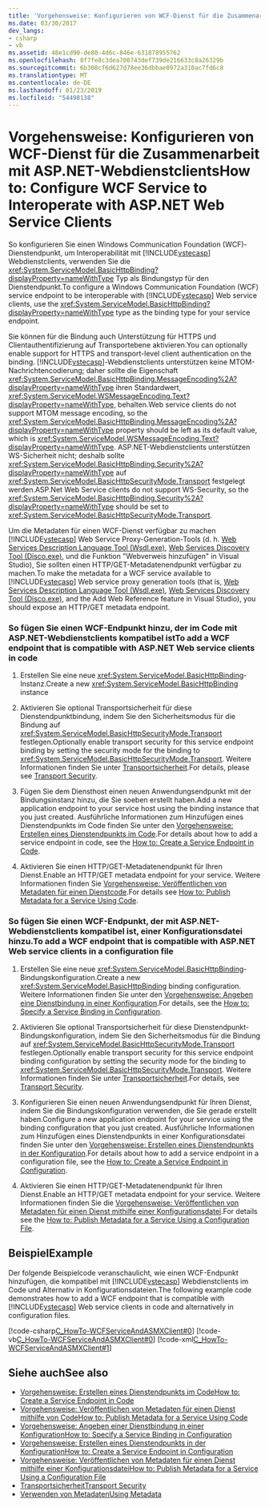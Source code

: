 ```yaml
---
title: 'Vorgehensweise: Konfigurieren von WCF-Dienst für die Zusammenarbeit mit ASP.NET-Webdienstclients'
ms.date: 03/30/2017
dev_langs:
- csharp
- vb
ms.assetid: 48e1cd90-de80-4d6c-846e-631878955762
ms.openlocfilehash: 8f7fe8c3dea700743def739de216633c8a26329b
ms.sourcegitcommit: 6b308cf6d627d78ee36dbbae8972a310ac7fd6c8
ms.translationtype: MT
ms.contentlocale: de-DE
ms.lasthandoff: 01/23/2019
ms.locfileid: "54498138"
---
```

# <a name="how-to-configure-wcf-service-to-interoperate-with-aspnet-web-service-clients"></a><span data-ttu-id="90672-102">Vorgehensweise: Konfigurieren von WCF-Dienst für die Zusammenarbeit mit ASP.NET-Webdienstclients</span><span class="sxs-lookup"><span data-stu-id="90672-102">How to: Configure WCF Service to Interoperate with ASP.NET Web Service Clients</span></span>
<span data-ttu-id="90672-103">So konfigurieren Sie einen Windows Communication Foundation (WCF)-Dienstendpunkt, um Interoperabilität mit [!INCLUDE[vstecasp](../../../../includes/vstecasp-md.md)] Webdienstclients, verwenden Sie die <xref:System.ServiceModel.BasicHttpBinding?displayProperty=nameWithType> Typ als Bindungstyp für den Dienstendpunkt.</span><span class="sxs-lookup"><span data-stu-id="90672-103">To configure a Windows Communication Foundation (WCF) service endpoint to be interoperable with [!INCLUDE[vstecasp](../../../../includes/vstecasp-md.md)] Web service clients, use the <xref:System.ServiceModel.BasicHttpBinding?displayProperty=nameWithType> type as the binding type for your service endpoint.</span></span>  
  
 <span data-ttu-id="90672-104">Sie können für die Bindung auch Unterstützung für HTTPS und Clientauthentifizierung auf Transportebene aktivieren.</span><span class="sxs-lookup"><span data-stu-id="90672-104">You can optionally enable support for HTTPS and transport-level client authentication on the binding.</span></span> [!INCLUDE[vstecasp](../../../../includes/vstecasp-md.md)]<span data-ttu-id="90672-105">-Webdienstclients unterstützen keine MTOM-Nachrichtencodierung; daher sollte die Eigenschaft <xref:System.ServiceModel.BasicHttpBinding.MessageEncoding%2A?displayProperty=nameWithType> ihren Standardwert, <xref:System.ServiceModel.WSMessageEncoding.Text?displayProperty=nameWithType>, behalten.</span><span class="sxs-lookup"><span data-stu-id="90672-105">Web service clients do not support MTOM message encoding, so the <xref:System.ServiceModel.BasicHttpBinding.MessageEncoding%2A?displayProperty=nameWithType> property should be left as its default value, which is <xref:System.ServiceModel.WSMessageEncoding.Text?displayProperty=nameWithType>.</span></span> <span data-ttu-id="90672-106">ASP.NET-Webdienstclients unterstützen WS-Sicherheit nicht; deshalb sollte  <xref:System.ServiceModel.BasicHttpBinding.Security%2A?displayProperty=nameWithType> auf <xref:System.ServiceModel.BasicHttpSecurityMode.Transport> festgelegt werden.</span><span class="sxs-lookup"><span data-stu-id="90672-106">ASP.Net Web Service clients do not support WS-Security, so the <xref:System.ServiceModel.BasicHttpBinding.Security%2A?displayProperty=nameWithType> should be set to <xref:System.ServiceModel.BasicHttpSecurityMode.Transport>.</span></span>  
  
 <span data-ttu-id="90672-107">Um die Metadaten für einen WCF-Dienst verfügbar zu machen [!INCLUDE[vstecasp](../../../../includes/vstecasp-md.md)] Web Service Proxy-Generation-Tools (d. h. [Web Services Description Language Tool (Wsdl.exe)](https://go.microsoft.com/fwlink/?LinkId=73833), [Web Services Discovery Tool (Disco.exe)](https://go.microsoft.com/fwlink/?LinkId=73834), und die Funktion "Webverweis hinzufügen" in Visual Studio), Sie sollten einen HTTP/GET-Metadatenendpunkt verfügbar zu machen.</span><span class="sxs-lookup"><span data-stu-id="90672-107">To make the metadata for a WCF service available to [!INCLUDE[vstecasp](../../../../includes/vstecasp-md.md)] Web service proxy generation tools (that is, [Web Services Description Language Tool (Wsdl.exe)](https://go.microsoft.com/fwlink/?LinkId=73833), [Web Services Discovery Tool (Disco.exe)](https://go.microsoft.com/fwlink/?LinkId=73834), and the Add Web Reference feature in Visual Studio), you should expose an HTTP/GET metadata endpoint.</span></span>  
  
### <a name="to-add-a-wcf-endpoint-that-is-compatible-with-aspnet-web-service-clients-in-code"></a><span data-ttu-id="90672-108">So fügen Sie einen WCF-Endpunkt hinzu, der im Code mit ASP.NET-Webdienstclients kompatibel ist</span><span class="sxs-lookup"><span data-stu-id="90672-108">To add a WCF endpoint that is compatible with ASP.NET Web service clients in code</span></span>  
  
1.  <span data-ttu-id="90672-109">Erstellen Sie eine neue <xref:System.ServiceModel.BasicHttpBinding>-Instanz.</span><span class="sxs-lookup"><span data-stu-id="90672-109">Create a new <xref:System.ServiceModel.BasicHttpBinding> instance</span></span>  
  
2.  <span data-ttu-id="90672-110">Aktivieren Sie optional Transportsicherheit für diese Dienstendpunktbindung, indem Sie den Sicherheitsmodus für die Bindung auf <xref:System.ServiceModel.BasicHttpSecurityMode.Transport> festlegen.</span><span class="sxs-lookup"><span data-stu-id="90672-110">Optionally enable transport security for this service endpoint binding by setting the security mode for the binding to <xref:System.ServiceModel.BasicHttpSecurityMode.Transport>.</span></span> <span data-ttu-id="90672-111">Weitere Informationen finden Sie unter [Transportsicherheit](../../../../docs/framework/wcf/feature-details/transport-security.md).</span><span class="sxs-lookup"><span data-stu-id="90672-111">For details, please see [Transport Security](../../../../docs/framework/wcf/feature-details/transport-security.md).</span></span>  
  
3.  <span data-ttu-id="90672-112">Fügen Sie dem Diensthost einen neuen Anwendungsendpunkt mit der Bindungsinstanz hinzu, die Sie soeben erstellt haben.</span><span class="sxs-lookup"><span data-stu-id="90672-112">Add a new application endpoint to your service host using the binding instance that you just created.</span></span> <span data-ttu-id="90672-113">Ausführliche Informationen zum Hinzufügen eines Dienstendpunkts im Code finden Sie unter den [Vorgehensweise: Erstellen eines Dienstendpunkts im Code](../../../../docs/framework/wcf/feature-details/how-to-create-a-service-endpoint-in-code.md).</span><span class="sxs-lookup"><span data-stu-id="90672-113">For details about how to add a service endpoint in code, see the [How to: Create a Service Endpoint in Code](../../../../docs/framework/wcf/feature-details/how-to-create-a-service-endpoint-in-code.md).</span></span>  
  
4.  <span data-ttu-id="90672-114">Aktivieren Sie einen HTTP/GET-Metadatenendpunkt für Ihren Dienst.</span><span class="sxs-lookup"><span data-stu-id="90672-114">Enable an HTTP/GET metadata endpoint for your service.</span></span> <span data-ttu-id="90672-115">Weitere Informationen finden Sie [Vorgehensweise: Veröffentlichen von Metadaten für einen Dienstcode](../../../../docs/framework/wcf/feature-details/how-to-publish-metadata-for-a-service-using-code.md).</span><span class="sxs-lookup"><span data-stu-id="90672-115">For details see [How to: Publish Metadata for a Service Using Code](../../../../docs/framework/wcf/feature-details/how-to-publish-metadata-for-a-service-using-code.md).</span></span>  
  
### <a name="to-add-a-wcf-endpoint-that-is-compatible-with-aspnet-web-service-clients-in-a-configuration-file"></a><span data-ttu-id="90672-116">So fügen Sie einen WCF-Endpunkt, der mit ASP.NET-Webdienstclients kompatibel ist, einer Konfigurationsdatei hinzu.</span><span class="sxs-lookup"><span data-stu-id="90672-116">To add a WCF endpoint that is compatible with ASP.NET Web service clients in a configuration file</span></span>  
  
1.  <span data-ttu-id="90672-117">Erstellen Sie eine neue <xref:System.ServiceModel.BasicHttpBinding>-Bindungskonfiguration.</span><span class="sxs-lookup"><span data-stu-id="90672-117">Create a new <xref:System.ServiceModel.BasicHttpBinding> binding configuration.</span></span> <span data-ttu-id="90672-118">Weitere Informationen finden Sie unter den [Vorgehensweise: Angeben eine Dienstbindung in einer Konfiguration](../../../../docs/framework/wcf/how-to-specify-a-service-binding-in-configuration.md).</span><span class="sxs-lookup"><span data-stu-id="90672-118">For details, see the [How to: Specify a Service Binding in Configuration](../../../../docs/framework/wcf/how-to-specify-a-service-binding-in-configuration.md).</span></span>  
  
2.  <span data-ttu-id="90672-119">Aktivieren Sie optional Transportsicherheit für diese Dienstendpunkt-Bindungskonfiguration, indem Sie den Sicherheitsmodus für die Bindung auf <xref:System.ServiceModel.BasicHttpSecurityMode.Transport> festlegen.</span><span class="sxs-lookup"><span data-stu-id="90672-119">Optionally enable transport security for this service endpoint binding configuration by setting the security mode for the binding to <xref:System.ServiceModel.BasicHttpSecurityMode.Transport>.</span></span> <span data-ttu-id="90672-120">Weitere Informationen finden Sie unter [Transportsicherheit](../../../../docs/framework/wcf/feature-details/transport-security.md).</span><span class="sxs-lookup"><span data-stu-id="90672-120">For details, see [Transport Security](../../../../docs/framework/wcf/feature-details/transport-security.md).</span></span>  
  
3.  <span data-ttu-id="90672-121">Konfigurieren Sie einen neuen Anwendungsendpunkt für Ihren Dienst, indem Sie die Bindungskonfiguration verwenden, die Sie gerade erstellt haben.</span><span class="sxs-lookup"><span data-stu-id="90672-121">Configure a new application endpoint for your service using the binding configuration that you just created.</span></span> <span data-ttu-id="90672-122">Ausführliche Informationen zum Hinzufügen eines Dienstendpunkts in einer Konfigurationsdatei finden Sie unter den [Vorgehensweise: Erstellen eines Dienstendpunkts in der Konfiguration](../../../../docs/framework/wcf/feature-details/how-to-create-a-service-endpoint-in-configuration.md).</span><span class="sxs-lookup"><span data-stu-id="90672-122">For details about how to add a service endpoint in a configuration file, see the [How to: Create a Service Endpoint in Configuration](../../../../docs/framework/wcf/feature-details/how-to-create-a-service-endpoint-in-configuration.md).</span></span>  
  
4.  <span data-ttu-id="90672-123">Aktivieren Sie einen HTTP/GET-Metadatenendpunkt für Ihren Dienst.</span><span class="sxs-lookup"><span data-stu-id="90672-123">Enable an HTTP/GET metadata endpoint for your service.</span></span> <span data-ttu-id="90672-124">Weitere Informationen finden Sie die [Vorgehensweise: Veröffentlichen von Metadaten für einen Dienst mithilfe einer Konfigurationsdatei](../../../../docs/framework/wcf/feature-details/how-to-publish-metadata-for-a-service-using-a-configuration-file.md).</span><span class="sxs-lookup"><span data-stu-id="90672-124">For details see the [How to: Publish Metadata for a Service Using a Configuration File](../../../../docs/framework/wcf/feature-details/how-to-publish-metadata-for-a-service-using-a-configuration-file.md).</span></span>  
  
## <a name="example"></a><span data-ttu-id="90672-125">Beispiel</span><span class="sxs-lookup"><span data-stu-id="90672-125">Example</span></span>  
 <span data-ttu-id="90672-126">Der folgende Beispielcode veranschaulicht, wie einen WCF-Endpunkt hinzufügen, die kompatibel mit [!INCLUDE[vstecasp](../../../../includes/vstecasp-md.md)] Webdienstclients im Code und Alternativ in Konfigurationsdateien.</span><span class="sxs-lookup"><span data-stu-id="90672-126">The following example code demonstrates how to add a WCF endpoint that is compatible with [!INCLUDE[vstecasp](../../../../includes/vstecasp-md.md)] Web service clients in code and alternatively in configuration files.</span></span>  
  
 [!code-csharp[C_HowTo-WCFServiceAndASMXClient#0](../../../../samples/snippets/csharp/VS_Snippets_CFX/c_howto-wcfserviceandasmxclient/cs/program.cs#0)] 
 [!code-vb[C_HowTo-WCFServiceAndASMXClient#0](../../../../samples/snippets/visualbasic/VS_Snippets_CFX/c_howto-wcfserviceandasmxclient/vb/program.vb#0)] 
 [!code-xml[C_HowTo-WCFServiceAndASMXClient#1](../../../../samples/snippets/csharp/VS_Snippets_CFX/c_howto-wcfserviceandasmxclient/common/app.config#1)]     
  
## <a name="see-also"></a><span data-ttu-id="90672-127">Siehe auch</span><span class="sxs-lookup"><span data-stu-id="90672-127">See also</span></span>
- [<span data-ttu-id="90672-128">Vorgehensweise: Erstellen eines Dienstendpunkts im Code</span><span class="sxs-lookup"><span data-stu-id="90672-128">How to: Create a Service Endpoint in Code</span></span>](../../../../docs/framework/wcf/feature-details/how-to-create-a-service-endpoint-in-code.md)
- [<span data-ttu-id="90672-129">Vorgehensweise: Veröffentlichen von Metadaten für einen Dienst mithilfe von Code</span><span class="sxs-lookup"><span data-stu-id="90672-129">How to: Publish Metadata for a Service Using Code</span></span>](../../../../docs/framework/wcf/feature-details/how-to-publish-metadata-for-a-service-using-code.md)
- [<span data-ttu-id="90672-130">Vorgehensweise: Angeben einer Dienstbindung in einer Konfiguration</span><span class="sxs-lookup"><span data-stu-id="90672-130">How to: Specify a Service Binding in Configuration</span></span>](../../../../docs/framework/wcf/how-to-specify-a-service-binding-in-configuration.md)
- [<span data-ttu-id="90672-131">Vorgehensweise: Erstellen eines Dienstendpunkts in der Konfiguration</span><span class="sxs-lookup"><span data-stu-id="90672-131">How to: Create a Service Endpoint in Configuration</span></span>](../../../../docs/framework/wcf/feature-details/how-to-create-a-service-endpoint-in-configuration.md)
- [<span data-ttu-id="90672-132">Vorgehensweise: Veröffentlichen von Metadaten für einen Dienst mithilfe einer Konfigurationsdatei</span><span class="sxs-lookup"><span data-stu-id="90672-132">How to: Publish Metadata for a Service Using a Configuration File</span></span>](../../../../docs/framework/wcf/feature-details/how-to-publish-metadata-for-a-service-using-a-configuration-file.md)
- [<span data-ttu-id="90672-133">Transportsicherheit</span><span class="sxs-lookup"><span data-stu-id="90672-133">Transport Security</span></span>](../../../../docs/framework/wcf/feature-details/transport-security.md)
- [<span data-ttu-id="90672-134">Verwenden von Metadaten</span><span class="sxs-lookup"><span data-stu-id="90672-134">Using Metadata</span></span>](../../../../docs/framework/wcf/feature-details/using-metadata.md)
